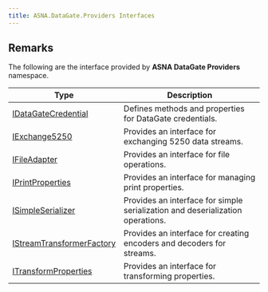 ```yaml
---
title: ASNA.DataGate.Providers Interfaces
---
```


## Remarks

The following are the interface provided by **ASNA DataGate Providers** namespace.


| Type | Description |
| --- | --- |
| [IDataGateCredential](/reference/datagate/datagate-providers/i-datagate-credential.html) | Defines methods and properties for DataGate credentials. |
| [IExchange5250](/reference/datagate/datagate-providers/i-exchange5250.html) | Provides an interface for exchanging 5250 data streams. |
| [IFileAdapter](/reference/datagate/datagate-providers/i-file-adapter.html) | Provides an interface for file operations. |
| [IPrintProperties](/reference/datagate/datagate-providers/i-print-properties.html) | Provides an interface for managing print properties. |
| [ISimpleSerializer](/reference/datagate/datagate-providers/i-simple-serializer.html) | Provides an interface for simple serialization and deserialization operations. |
| [IStreamTransformerFactory](/reference/datagate/datagate-providers/i-stream-transformer-factory.html) | Provides an interface for creating encoders and decoders for streams. |
| [ITransformProperties](/reference/datagate/datagate-providers/i-transform-properties.html) | Provides an interface for transforming properties. |

